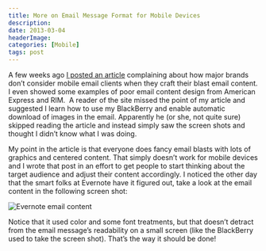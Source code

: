 ```yaml
---
title: More on Email Message Format for Mobile Devices
description: 
date: 2013-03-04
headerImage: 
categories: [Mobile]
tags: post
---
```


A few weeks ago [I posted an article](index.php?option=com_content&view=article&id=347:ignoring-mobile-email-clients&catid=15:category-mobile&Itemid=139) complaining about how major brands don’t consider mobile email clients when they craft their blast email content. I even showed some examples of poor email content design from American Express and RIM.  A reader of the site missed the point of my article and suggested I learn how to use my BlackBerry and enable automatic download of images in the email. Apparently he (or she, not quite sure) skipped reading the article and instead simply saw the screen shots and thought I didn’t know what I was doing.

My point in the article is that everyone does fancy email blasts with lots of graphics and centered content. That simply doesn’t work for mobile devices and I wrote that post in an effort to get people to start thinking about the target audience and adjust their content accordingly. I noticed the other day that the smart folks at Evernote have it figured out, take a look at the email content in the following screen shot:

![Evernote email content](/images/2013/evernote-email.png)

Notice that it used color and some font treatments, but that doesn’t detract from the email message’s readability on a small screen (like the BlackBerry used to take the screen shot). That’s the way it should be done!